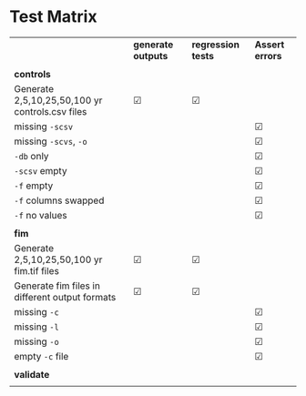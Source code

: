 # Test Matrix

|                                                 |                      |                      |                   |
| :---------------------------------------------- | :------------------- | :------------------- | :---------------- |
|                                                 | **generate outputs** | **regression tests** | **Assert errors** |
|                                                 |                      |                      |                   |
| **controls**                                    |                      |                      |                   |
| Generate 2,5,10,25,50,100 yr controls.csv files | &#9745;              | &#9745;              |                   |
| missing `-scsv`                                 |                      |                      | &#9745;           |
| missing `-scvs`, `-o`                           |                      |                      | &#9745;           |
| `-db` only                                      |                      |                      | &#9745;           |
| `-scsv` empty                                   |                      |                      | &#9745;           |
| `-f` empty                                      |                      |                      | &#9745;           |
| `-f` columns swapped                            |                      |                      | &#9745;           |
| `-f` no values                                  |                      |                      | &#9745;           |
|                                                 |                      |                      |                   |
| **fim**                                         |                      |                      |                   |
| Generate 2,5,10,25,50,100 yr fim.tif files      | &#9745;              | &#9745;              |                   |
| Generate fim files in different output formats  | &#9745;              | &#9745;              |                   |
| missing `-c`                                    |                      |                      | &#9745;           |
| missing `-l`                                    |                      |                      | &#9745;           |
| missing `-o`                                    |                      |                      | &#9745;           |
| empty `-c` file                                 |                      |                      | &#9745;           |
|                                                 |                      |                      |                   |
| **validate**                                    |                      |                      |                   |
|                                                 |                      |                      |                   |
